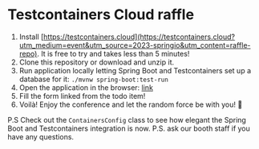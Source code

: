# Testcontainers Cloud raffle

1. Install [https://testcontainers.cloud](https://testcontainers.cloud?utm_medium=event&utm_source=2023-springio&utm_content=raffle-repo). It is free to try and takes less than 5 minutes!
2. Clone this repository or download and unzip it. 
3. Run application locally letting Spring Boot and Testcontainers set up a database for it: `./mvnw spring-boot:test-run`
4. Open the application in the browser: [link](http://localhost:8080/?http://localhost:8080/todos)
5. Fill the form linked from the todo item! 
6. Voilà! Enjoy the conference and let the random force be with you! 🤞

P.S Check out the `ContainersConfig` class to see how elegant the Spring Boot and Testcontainers integration is now.
P.S. ask our booth staff if you have any questions.
